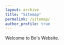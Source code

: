 ```yaml
---
layout: archive
title: "Sitemap"
permalink: /sitemap/
author_profile: true
---
```


Welcome to Bo's Website.
